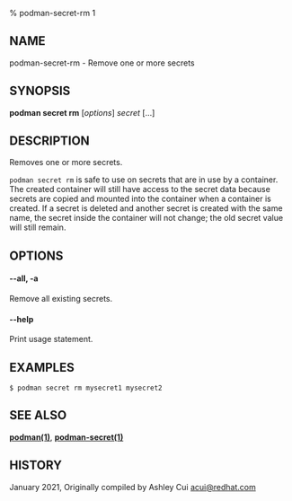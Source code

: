 % podman-secret-rm 1

## NAME

podman\-secret\-rm - Remove one or more secrets

## SYNOPSIS

**podman secret rm** [*options*] _secret_ [...]

## DESCRIPTION

Removes one or more secrets.

`podman secret rm` is safe to use on secrets that are in use by a container.
The created container will still have access to the secret data because secrets are
copied and mounted into the container when a container is created. If a secret is deleted and
another secret is created with the same name, the secret inside the container will not change;
the old secret value will still remain.

## OPTIONS

#### **--all**, **-a**

Remove all existing secrets.

#### **--help**

Print usage statement.

## EXAMPLES

```
$ podman secret rm mysecret1 mysecret2
```

## SEE ALSO

**[podman(1)](podman.1.md)**, **[podman-secret(1)](podman-secret.1.md)**

## HISTORY

January 2021, Originally compiled by Ashley Cui <acui@redhat.com>
